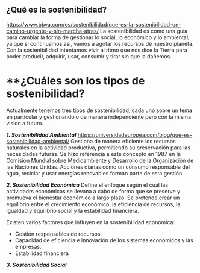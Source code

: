 ## **¿Qué es la sostenibilidad?**
https://www.bbva.com/es/sostenibilidad/que-es-la-sostenibilidad-un-camino-urgente-y-sin-marcha-atras/
La sostenibilidad es como una guía para cambiar la forma de gestionar lo social, lo económico y lo ambiental, ya que si continuamos asi, vamos a agotar los recursos de nuestro planeta.
Con la sostenibilidad intentamos vivir al ritmo que nos dice la Tierra para poder producir, adquirir, usar, consumir y tirar sin que la dañemos.

# **¿Cuáles son los tipos de sostenibilidad?

Actualmente tenemos tres tipos de sostenibilidad, cada uno sobre un tema en particular y gestionandolo de manera independiente pero con la misma vision a futuro.

_**1. Sostenibilidad Ambiental**_ https://universidadeuropea.com/blog/que-es-sostenibilidad-ambiental/
Gestiona de manera eficiente los recursos naturales en la actividad productiva, permitiendo su preservación para las necesidades futuras. 
Se hizo referencia a este concepto en 1987 en la Comisión Mundial sobre Medioambiente y Desarrollo de la Organización de las Naciones Unidas. Acciones diarias como un consumo responsable del agua, reciclar y usar energías renovables forman parte de esta gestión.

_**2. Sostenibilidad Económica**_
Define el enfoque según el cual las actividadrs económicas se llevana a cabo de forma que se preserve y promueva el bienestar económico a largo plazo. Se pretende crear un equilibrio entre el crecimiento económico, la eficiencia de recursos, la igualdad y equilibrio social y la estabilidad financiera.

Existen varios factores que influyen en la sostenibilidad económica:
- Gestión responsables de recursos.
- Capacidad de eficiencia e innovación de los sistemas económicos y las empresas.
- Estabilidad financiera 

_**3. Sostenibilidad Social**_

